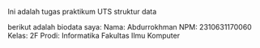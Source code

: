 Ini adalah tugas praktikum UTS struktur data

berikut adalah biodata saya:
Nama: Abdurrokhman
NPM: 2310631170060
Kelas: 2F
Prodi: Informatika
Fakultas Ilmu Komputer
